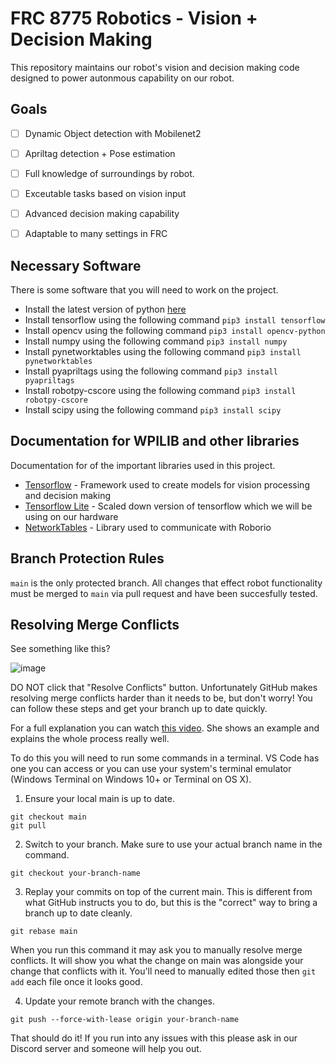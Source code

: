# FRC 8775 Robotics - Vision + Decision Making
This repository maintains our robot's vision and decision making code designed to power autonmous capability on our robot.

## Goals
 - [ ] Dynamic Object detection with Mobilenet2 
 - [ ] Apriltag detection + Pose estimation
 - [ ] Full knowledge of surroundings by robot.
 - [ ] Exceutable tasks based on vision input
 - [ ] Advanced decision making capability
 - [ ] Adaptable to many settings in FRC


## Necessary Software
There is some software that you will need to work on the project.

- Install the latest version of python [here](https://www.python.org/)
- Install tensorflow using the following command `pip3 install tensorflow`
- Install opencv using the following command `pip3 install opencv-python`
- Install numpy using the following command `pip3 install numpy`
- Install pynetworktables using the following command `pip3 install pynetworktables`
- Install pyapriltags using the following command `pip3 install pyapriltags`
- Install robotpy-cscore using the following command `pip3 install robotpy-cscore`
- Install scipy using the following command `pip3 install scipy`

## Documentation for WPILIB and other libraries
Documentation for of the important libraries used in this project.
 - [Tensorflow](https://www.tensorflow.org/guide) - Framework used to create models for vision processing and decision making
 - [Tensorflow Lite](https://www.tensorflow.org/lite/guide) - Scaled down version of tensorflow which we will be using on our hardware
 - [NetworkTables](https://robotpy.readthedocs.io/projects/pynetworktables/en/stable/api.html) - Library used to communicate with Roborio
 
 ## Branch Protection Rules
 `main` is the only protected branch. All changes that effect robot functionality must be merged to `main` via pull request and have been succesfully tested.

## Resolving Merge Conflicts

See something like this?

![image](https://user-images.githubusercontent.com/58612/178773622-c5c66379-4020-47f0-aa52-68d22b86744e.png)

DO NOT click that "Resolve Conflicts" button. Unfortunately GitHub makes resolving merge conflicts harder than it needs to
be, but don't worry! You can follow these steps and get your branch up to date
quickly.

For a full explanation you can watch [this video](https://www.youtube.com/watch?v=I0hUvy7SW6M). She shows an example and explains the whole process really well.

To do this you will need to run some commands in a terminal. VS Code has one you can access or you can use your system's terminal emulator (Windows Terminal on Windows 10+ or Terminal on OS X).

1. Ensure your local main is up to date.

```
git checkout main
git pull
```

2. Switch to your branch. Make sure to use your actual branch name in the command.

```
git checkout your-branch-name
```

3. Replay your commits on top of the current main. This is different from what GitHub instructs you to do, but this is the "correct" way to bring a branch up to date cleanly.

```
git rebase main
```

When you run this command it may ask you to manually resolve merge conflicts. It will show you what the change on main was alongside your change that conflicts with it. You'll need to manually edited those then `git add` each file once it looks good.

4. Update your remote branch with the changes.

```
git push --force-with-lease origin your-branch-name
```

That should do it! If you run into any issues with this please ask in our Discord server and someone will help you out.

